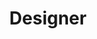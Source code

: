 ---
layout: default
image: kenny.jpg
name: Kenny Wong
title: Designer
order: 11

social: 
  - account: twitter
    username: iamkennywong
  - account: facebook
    username: iamkennywong
  - account: instagram
    username: iamkennywong
  - account: dribbble
    username: iamkennywong
  - account: spotify
    username: 1214137165

---